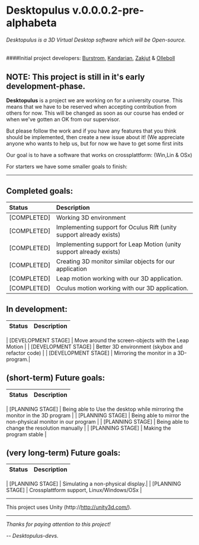 # Desktopulus v.0.0.0.2-pre-alphabeta
###### Desktopulus is a 3D Virtual Desktop software which will be Open-source.
####Initial project developers: [Burstrom](https://github.com/burstrom), [Kandarian](https://github.com/Kandarian), [Zakjut](https://github.com/Zakjut) & [Olleboll](https://github.com/Olleboll)


## **NOTE:** This project is still in it's early development-phase.


**Desktopulus** is a project we are working on for a university course. This means that we have to be reserved when accepting contribution from others for now. This will be changed as soon as our course has ended or when we've gotten an OK from our supervisor. 

But please follow the work and if you have any features that you think should be implemented, then create a new issue about it! 
(We appreciate anyone who wants to help us, but for now we have to get some first inits

Our goal is to have a software that works on crossplattform: (Win,Lin & OSx)

For starters we have some smaller goals to finish:

***
## Completed goals:
| Status | Description |
| :------------ | :-----|
| [COMPLETED] | Working 3D environment | 
| [COMPLETED] | Implementing support for Oculus Rift (unity support already exists)|
| [COMPLETED] | Implementing support for Leap Motion (unity support already exists)|
| [COMPLETED] | Creating 3D monitor similar objects for our application|
| [COMPLETED] | Leap motion working with our 3D application. |
| [COMPLETED] | Oculus motion working with our 3D application. |

## In development:

| Status | Description |
| :------------ | :-----|

| [DEVELOPMENT STAGE] | Move around the screen-objects with the Leap Motion |
| [DEVELOPMENT STAGE] | Better 3D environment (skybox and refactor code) |
| [DEVELOPMENT STAGE] | Mirroring the monitor in a 3D-program.|

## (short-term) Future goals:
| Status | Description |
| :------------ | :-----|

| [PLANNING STAGE] | Being able to Use the desktop while mirroring the monitor in the 3D program |
| [PLANNING STAGE] | Being able to mirror the non-physical monitor in our program |
| [PLANNING STAGE] | Being able to change the resolution manually |
| [PLANNING STAGE] | Making the program stable |

## (very long-term) Future goals:
| Status | Description |
| :------------ | :-----|

| [PLANNING STAGE] | Simulating a non-physical display.|
| [PLANNING STAGE] | Crossplattform support, Linux/Windows/OSx |

***

This project uses Unity (http://http://unity3d.com/).

***

*Thanks for paying attention to this project!*

*-- Desktopulus-devs.*
